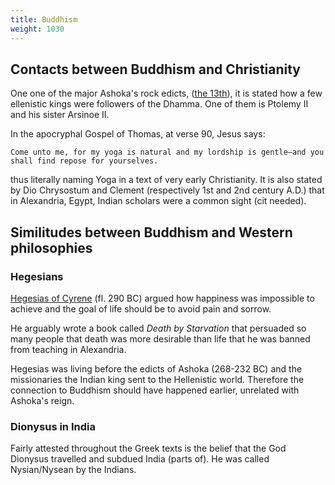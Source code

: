```yaml
---
title: Buddhism
weight: 1030
---
```


## Contacts between Buddhism and Christianity

One one of the major Ashoka's rock edicts, ([the 13th](https://en.wikipedia.org/wiki/Major_Rock_Edicts#Major_Rock_Edict_13)), it is stated how a few ellenistic kings were followers of the Dhamma. One of them is Ptolemy II and his sister Arsinoe II.

In the apocryphal Gospel of Thomas, at verse 90, Jesus says:
```
Come unto me, for my yoga is natural and my lordship is gentle—and you shall find repose for yourselves.
```
thus literally naming Yoga in a text of very early Christianity. It is also stated by Dio Chrysostum and Clement (respectively 1st and 2nd century A.D.) that in Alexandria, Egypt, Indian scholars were a common sight (cit needed).

## Similitudes between Buddhism and Western philosophies

### Hegesians

[Hegesias of Cyrene](https://en.wikipedia.org/wiki/Hegesias_of_Cyrene) (fl. 290 BC) argued how happiness was impossible to achieve and the goal of life should be to avoid pain and sorrow.

He arguably wrote a book called _Death by Starvation_ that persuaded so many people that death was more desirable than life that he was banned from teaching in Alexandria.

Hegesias was living before the edicts of Ashoka (268-232 BC) and the missionaries the Indian king sent to the Hellenistic world. Therefore the connection to Buddhism should have happened earlier, unrelated with Ashoka's reign.

### Dionysus in India

Fairly attested throughout the Greek texts is the belief that the God Dionysus travelled and subdued India (parts of). He was called Nysian/Nysean by the Indians.
